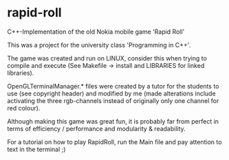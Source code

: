 # rapid-roll
C++-Implementation of the old Nokia mobile game 'Rapid Roll'

This was a project for the university class 'Programming in C++'.

The game was created and run on LINUX, consider this when trying to compile and execute
(See Makefile -> install and LIBRARIES for linked libraries).

OpenGLTerminalManager.* files were created by a tutor for the students to use (see copyright header)
and modified by me (made alterations include activating the three rgb-channels instead of originally
only one channel for red colour).

Although making this game was great fun, it is probably far from perfect in terms of efficiency / performance
and modularity & readability.

For a tutorial on how to play RapidRoll, run the Main file and pay attention to text in the terminal ;)
